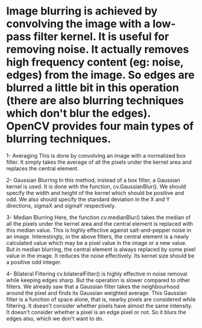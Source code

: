 # Image blurring is achieved by convolving the image with a low-pass filter kernel. It is useful for removing noise. It actually removes high frequency content (eg: noise, edges) from the image. So edges are blurred a little bit in this operation (there are also blurring techniques which don't blur the edges). OpenCV provides four main types of blurring techniques.

1- Averaging
This is done by convolving an image with a normalized box filter. It simply takes the average of all the pixels under the kernel area and replaces the central element.

2- Gaussian Blurring
In this method, instead of a box filter, a Gaussian kernel is used. It is done with the function, cv.GaussianBlur(). We should specify the width and height of the kernel which should be positive and odd. We also should specify the standard deviation in the X and Y directions, sigmaX and sigmaY respectively.

3- Median Blurring
Here, the function cv.medianBlur() takes the median of all the pixels under the kernel area and the central element is replaced with this median value. This is highly effective against salt-and-pepper noise in an image. Interestingly, in the above filters, the central element is a newly calculated value which may be a pixel value in the image or a new value. But in median blurring, the central element is always replaced by some pixel value in the image. It reduces the noise effectively. Its kernel size should be a positive odd integer.

4- Bilateral Filtering
cv.bilateralFilter() is highly effective in noise removal while keeping edges sharp. But the operation is slower compared to other filters. We already saw that a Gaussian filter takes the neighbourhood around the pixel and finds its Gaussian weighted average. This Gaussian filter is a function of space alone, that is, nearby pixels are considered while filtering. It doesn't consider whether pixels have almost the same intensity. It doesn't consider whether a pixel is an edge pixel or not. So it blurs the edges also, which we don't want to do.










